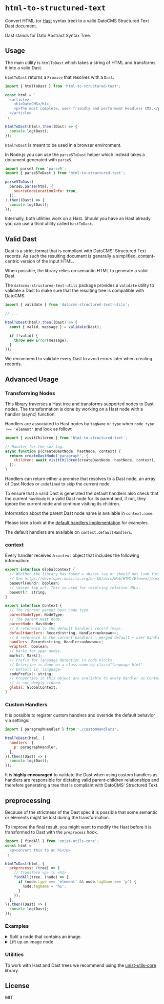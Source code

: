 # `html-to-structured-text`

Convert HTML (or [Hast](https://github.com/syntax-tree/hast) syntax tree) to a valid DatoCMS Structured Text Dast document.

Dast stands for Dato Abstract Syntax Tree.

## Usage

The main utility is `htmlToDast` which takes a string of HTML and transforms it into a valid Dast.

`htmlToDast` returns a `Promise` that resolves with a `Dast`.

```js
import { htmlToDast } from 'html-to-structured-text';

const html = `
  <article>
    <h1>DatoCMS</h1>
    <p>The most complete, user-friendly and performant Headless CMS.</p>
  </article>
`;

htmlToDast(html).then((Dast) => {
  console.log(Dast);
});
```

`htmlToDast` is meant to be used in a browser environment.

In Node.js you can use the `parse5ToDast` helper which instead takes a document generated with `parse5`.

```js
import parse5 from 'parse5';
import { parse5ToDast } from 'html-to-structured-text';

parse5ToDast(
  parse5.parse(html, {
    sourceCodeLocationInfo: true,
  }),
).then((Dast) => {
  console.log(Dast);
});
```

Internally, both utilities work on a Hast. Should you have an Hast already you can use a third utility called `hastToDast`.

## Valid Dast

Dast is a strict format that is compliant with DatoCMS' Structured Text records. As such the resulting document is generally a simplified, content-centric version of the input HTML.

When possible, the library relies on semantic HTML to generate a valid Dast.

The `datocms-structured-text-utils` package provides a `validate` utility to validate a Dast to make sure that the resulting tree is compatible with DatoCMS.

```js
import { validate } from 'datocms-structured-text-utils';

// ...

htmlToDast(html).then((Dast) => {
  const { valid, message } = validate(Dast);

  if (!valid) {
    throw new Error(message);
  }
});
```

We recommend to validate every Dast to avoid errors later when creating records.

## Advanced Usage

### Transforming Nodes

This library traverses a Hast tree and transforms supported nodes to Dast nodes. The transformation is done by working on a Hast node with a handler (async) function.

Handlers are associated to Hast nodes by `tagName` or `type` when `node.type !== 'element'` and look as follow:

```js
import { visitChildren } from 'html-to-structured-text';

// Handler for the <p> tag.
async function p(createDastNode, hastNode, context) {
  return createDastNode('paragraph', {
    children: await visitChildren(createDastNode, hastNode, context),
  });
}
```

Handlers can return either a promise that resolves to a Dast node, an array of Dast Nodes or `undefined` to skip the current node.

To ensure that a valid Dast is generated the default handlers also check that the current `hastNode` is a valid Dast node for its parent and, if not, they ignore the current node and continue visiting its children.

Information about the parent Dast node name is available in `context.name`.

Please take a look at the [default handlers implementation](./handlers.ts) for examples.

The default handlers are available on `context.defaultHandlers`.

### context

Every handler receives a `context` object that includes the following information:

```js
export interface GlobalContext {
  // Whether the library has found a <base> tag or should not look further.
  // See https://developer.mozilla.org/en-US/docs/Web/HTML/Element/base
  baseUrlFound?: boolean;
  // <base> tag url. This is used for resolving relative URLs.
  baseUrl?: string;
}

export interface Context {
  // The current parent Dast node type.
  parentNodeType: NodeType;
  // The parent Hast node.
  parentNode: HastNode;
  // A reference to the default handlers record (map).
  defaultHandlers: Record<string, Handler<unknown>>;
  // A reference to the current handlers - merged default + user handlers.
  handlers: Record<string, Handler<unknown>>;
  wrapText: boolean;
  // Marks for span nodes.
  marks?: Mark[];
  // Prefix for language detection in code blocks.
  // Detection is done on a class name eg class="language-html"
  // Default is `language-`
  codePrefix?: string;
  // Properties in this object are avaliable to every handler as Context
  // is not deeply cloned.
  global: GlobalContext;
}
```

### Custom Handlers

It is possible to register custom handlers and override the default behavior via settings:

```js
import { paragraphHandler } from './customHandlers';

htmlToDast(html, {
  handlers: {
    p: paragraphHandler,
  },
}).then((Dast) => {
  console.log(Dast);
});
```

It is **highly encouraged** to validate the Dast when using custom handlers as handlers are responsible for dictating valid parent-children relationships and therefore generating a tree that is compliant with DatoCMS' Structured Text.

## preprocessing

Because of the strictness of the Dast spec it is possible that some semantic or elements might be lost during the transformation.

To improve the final result, you might want to modify the Hast before it is transformed to Dast with the `preprocess` hook.

```js
import { findAll } from 'unist-utils-core';
const html = `
  <p>convert this to an h1</p>
`;

htmlToDast(html, {
  preprocess: (tree) => {
    // Transform <p> to <h1>
    findAll(tree, (node) => {
      if (node.type === 'element' && node.tagName === 'p') {
        node.tagName = 'h1';
      }
    });
  },
}).then((Dast) => {
  console.log(Dast);
});
```

### Examples

<details>
  <summary>Split a node that contains an image.</summary>

In Dast images can be presented as `Block` nodes but these are not allowed inside of `ListItem` nodes (ul/ol lists). In this example we will split the list in 3 pieces and lift up the image.

The same approach can be used to split other types of branches and lift up nodes to become root nodes.

```js
import { findAll } from 'unist-utils-core';

const html = `
  <ul>
    <li>item 1</li>
    <li><div><img src="./img.png" alt></div></li>
    <li>item 2</li>
  </ul>
`;

const dast = await htmlToDast(html, {
  preprocess: (tree) => {
    const liftedImages = new WeakSet();
    const body = find(tree, (node) => node.tagName === 'body');
    visit(body, (node, index, parents) => {
      if (
        !node ||
        node.tagName !== 'img' ||
        liftedImages.has(node) ||
        parents.length === 1 // is a top level img
      ) {
        return;
      }
      // remove image
      const imgParent = parents[parents.length - 1];
      imgParent.children.splice(index, 1);

      let i = parents.length;
      let splitChildrenIndex = index;
      let childrenAfterSplitPoint = [];

      while (--i > 0) {
        // Example: i == 2
        // [ 'body', 'div', 'h1' ]
        const /* h1 */ parent = parents[i];
        const /* div */ parentsParent = parents[i - 1];

        // Delete the siblings after the image and save them in a variable
        childrenAfterSplitPoint /* [ 'h1.2' ] */ = parent.children.splice(
          splitChildrenIndex,
        );
        // parent.children is now == [ 'h1.1' ]

        // parentsParent.children = [ 'h1' ]
        splitChildrenIndex = parentsParent.children.indexOf(parent);
        // splitChildrenIndex = 0

        // If we reached the 'div' add the image's node
        if (i === 1) {
          splitChildrenIndex += 1;
          parentsParent.children.splice(splitChildrenIndex, 0, node);
          liftedImages.add(node);
        }

        splitChildrenIndex += 1;
        // Create a new branch with childrenAfterSplitPoint if we have any i.e.
        // <h1>h1.2</h1>
        if (childrenAfterSplitPoint.length > 0) {
          parentsParent.children.splice(splitChildrenIndex, 0, {
            ...parent,
            children: childrenAfterSplitPoint,
          });
        }

        // Remove the parent if empty
        if (parent.children.length === 0) {
          splitChildrenIndex -= 1;
          parentsParent.children.splice(splitChildrenIndex, 1);
        }
      }
    });
  },
  handlers: {
    img: async (createNode, node, context) => {
      // In a real scenario you would upload the image to Dato and get back an id.
      const item = '123';
      return createNode('block', {
        item,
      });
    },
  },
});
```

</details>

<details>
  <summary>Lift up an image node</summary>

```js
const html = `
  <ul>
    <li>item 1</li>
    <li><div><img src="./img.png" alt>item 2</div></li>
    <li>item 3</li>
  </ul>
`;
const dast = await htmlToDast(html, {
  preprocess: (tree) => {
    findAll(tree, (node, index, parent) => {
      if (node.tagName === 'img') {
        // Add the image to the root's children.
        tree.children.push(node);
        // remove the image from the parent's children array.
        parent.children.splice(index, 1);
        return;
      }
    });
  },
  handlers: {
    img: async (createNode, node, context) => {
      // In a real scenario you would upload the image to Dato and get back an id.
      const item = '123';
      return createNode('block', {
        item,
      });
    },
  },
});
```

</details>

### Utilities

To work with Hast and Dast trees we recommend using the [unist-utils-core](https://www.npmjs.com/package/unist-utils-core) library.

## License

MIT
